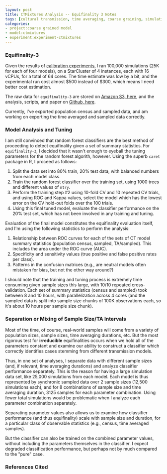 ```yaml
---
layout: post
title: CTMixtures Analysis -- Equifinality 3 Notes
tags: [cultural transmission, time averaging, coarse graining, simulation, dissertation, open science, reproducible science, experiments, experiment-ctmixture]
categories:
- project:coarse grained model
- model:ctmixtures
- experiment:experiment-ctmixtures
---
```


### Equifinality-3 ###

Given the results of [calibration experiments](/project:coarse%20grained%20model/model:ctmixtures/experiment:experiment-ctmixtures/2014/10/06/ctmixtures-calibration-part2.html), I ran 100,000 simulations (25K for each of four models), on a StarCluster of 4 instances, each with 16 vCPUs, for a total of 64 cores.  The time estimate was low by a bit, and the experimental run cost almost $500 instead of $300, which means I need better cost estimation.  

The raw data for `equifinality-3` are stored on [Amazon S3, here](https://madsen-dissertation.s3.amazonaws.com/experiment-ctmixtures/), and the analysis, scripts, and paper on [Github, here](https://github.com/mmadsen/experiment-ctmixtures).

Currently, I've exported population census and sampled data, and am working on exporting the time averaged and sampled data correctly.  

### Model Analysis and Tuning ###

I am still convinced that random forest classifiers are the best method of proceeding to detect equifinality given a set of summary statistics.  For `equifinality-3`, I decided that it wasn't enough to eyeball the tuning parameters for the random forest algorith, however.  Using the superb `caret` package in R, I proceed as follows:

1.  Split the data set into 80% train, 20% test data, with balanced numbers from each model class.
2.  Train the random forest classifier over the training set, using 1000 trees and different values of `mtry`.  
3.  Perform the training step #2 using 10-fold CV and 10 repeated CV trials, and using ROC and Kappa values, select the model which has the lowest error on the CV hold-out folds over the 100 trials.  
4.  Using this final tuned model, evaluate the classifier performance on the 20% test set, which has not been involved in any training and tuning.  

Evaluation of the final model constitutes the equifinality evaluation itself, and I'm using the following statistics to perform the analysis:

1.  Relationship between ROC curves for each of the sets of CT model summary statistics (population census, sampled, TA/sampled).  This includes the area under the ROC curve (AUC).  
2.  Specificity and sensitivity values (true positive and false positive rates per class).  
3.  Patterns in the confusion matrices (e.g., are neutral models often mistaken for bias, but not the other way around?)

I should note that the training and tuning process is extremely time consuming given sample sizes this large, with 10/10 repeated cross-validation.  Each set of summary statistics (census and sampled) took between 8 and 10 hours, with parallelization across 4 cores (and the sampled data is split into sample size chunks of 100K observations each, so it's about 10 hours per sample size chunk).  

### Separation or Mixing of Sample Size/TA Intervals ###

Most of the time, of course, real-world samples will come from a variety of population sizes, sample sizes, time averaging durations, etc.  But the most rigorous test for **irreducible** equifinalities occurs when we hold all of the parameters constant and examine our ability to construct a classifier which correctly identifies cases stemming from different transmission models.  

Thus, in one set of analyses, I separate data with different sample sizes (and, if relevant, time averaging durations) and analyze classifier performance separately.  This is the reason for having a large simulation data set, like 25,000 simulations from each model.  Each model is thus represented by synchronic sampled data over 2 sample sizes (12,500 simulations each), and for 8 combinations of sample size and time averaging duration, 3125 samples for each parameter combination.  Using fewer total simulations would be problematic when I analyze each parameter combination separately.  

Separating parameter values also allows us to examine how classifier performance (and thus equifinality) scale with sample size and duration, for a particular class of observable statistics (e.g., census, time averaged samples).  

But the classifier can also be trained on the combined parameter values, without including the parameters themselves in the classifier.  I expect degraded classification performance, but perhaps not by much compared to the "pure" case.




### References Cited ###

